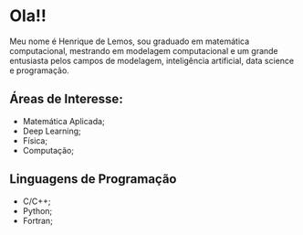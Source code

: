 # Ola!!

Meu nome é Henrique de Lemos, sou graduado em matemática computacional, mestrando em modelagem computacional e um grande entusiasta pelos campos de modelagem, inteligência artificial, data science e programação.

## Áreas de Interesse:
- Matemática Aplicada;
- Deep Learning;
- Física;
- Computação;

## Linguagens de Programação
- C/C++;
- Python;
- Fortran;
